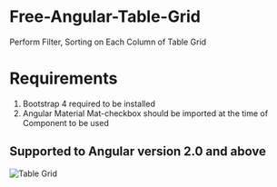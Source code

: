 # Free-Angular-Table-Grid
Perform Filter, Sorting on Each Column of Table Grid  

# Requirements
1. Bootstrap 4 required to be installed
2. Angular Material Mat-checkbox should be imported at the time of Component to be used 


## Supported to Angular version 2.0 and above

![Table Grid](https://raw.githubusercontent.com/rishabhjaishwal/Free-Angular-Table-Grid/master/Screenshot%20from%202019-07-02%2022-54-21.png
)
